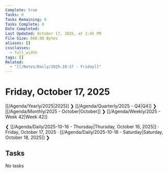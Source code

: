 ```yaml
---
Complete: true
Tasks: 0
Tasks Remaining: 0
Tasks Complete: 0
Date Completed:
Last Updated: October 17, 2025, at 2:45 PM
File Size: 668.00 Bytes
aliases: []
cssclasses:
  - full_width
tags: []
Related:
  - "[[/Notes/Daily/2025-10-17 - Friday]]"
---
```

# Friday, October 17, 2025

[[/Agenda/Yearly/2025|2025]] ❯ [[/Agenda/Quarterly/2025 - Q4|Q4]] ❯ [[/Agenda/Monthly/2025 - October|October]] ❯ [[/Agenda/Weekly/2025 - Week 42|Week 42]]

❮ [[/Agenda/Daily/2025-10-16 - Thursday|Thursday, October 16, 2025]] · Friday, October 17, 2025 · [[/Agenda/Daily/2025-10-18 - Saturday|Saturday, October 18, 2025]] ❯

## Tasks

<span class="placeholder">No tasks</span>
